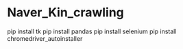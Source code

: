 # Naver_Kin_crawling

pip install tk
pip install pandas
pip install selenium
pip install chromedriver_autoinstaller
